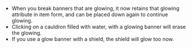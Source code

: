 - When you break banners that are glowing, it now retains that glowing attribute in item form, and can be placed down again to continue glowing.
- Clicking on a cauldron filled with water, with a glowing banner will erase the glowing.
- If you use a glow banner with a shield, the shield will glow too now.